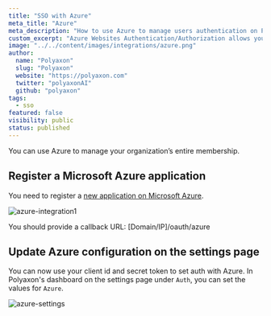 ```yaml
---
title: "SSO with Azure"
meta_title: "Azure"
meta_description: "How to use Azure to manage users authentication on Polyaxon. You can easily integrate Microsoft Azure to manage users authentication on Polyaxon."
custom_excerpt: "Azure Websites Authentication/Authorization allows you to quickly and easily restrict access to your websites running on Azure Websites by leveraging Azure Active Directory."
image: "../../content/images/integrations/azure.png"
author:
  name: "Polyaxon"
  slug: "Polyaxon"
  website: "https://polyaxon.com"
  twitter: "polyaxonAI"
  github: "polyaxon"
tags: 
  - sso
featured: false
visibility: public
status: published
---
```


You can use Azure to manage your organization’s entire membership.

## Register a Microsoft Azure application

You need to register a [new application on Microsoft Azure](https://docs.microsoft.com/en-us/azure/active-directory/develop/quickstart-register-app).

![azure-integration1](../../content/images/integrations/sso/azure.png)

You should provide a callback URL: [Domain/IP]/oauth/azure

## Update Azure configuration on the settings page

You can now use your client id and secret token to set auth with Azure. In Polyaxon's dashboard on the settings page under `Auth`, you can set the values for `Azure`.

![azure-settings](../../content/images/integrations/sso/azure-settings.png)
